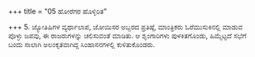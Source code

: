 +++
title = "05 ಹೋರೆಗರ ಹೊಳ್ಳಿರಿತ"

+++
5. ಜ್ಯೋತಿಷಿಗಳ ವ್ಯರ್ಥಾಲಾಪ, ಜೋಯಿಸರ ಅಬ್ಬರದ ಪ್ರತಿಷ್ಠೆ, ಮಾಂತ್ರಿಕರು ಓರೆಮುಸುಕಿನಲ್ಲಿ ಮಾಡುವ ಪೊಳ್ಳು ಜಪವು, ಈ ರಾಜರುಗಳನ್ನು ಚಲಿಸುವಂತೆ ಮಾಡಿತು. ಆ ಶೃಂಗಾರಿಗಳು ಪುಳಕಿತಗೊಂಡು, ಹಿಮ್ಮೆಟ್ಟದೆ ಸಭೆಗೆ ಬಂದು ಸಾಲಾಗಿ ಅಲಂಕೃತವಾಗಿದ್ದ ಸಿಂಹಾಸನಗಳಲ್ಲಿ ಕುಳಿತುಕೊಂಡರು.